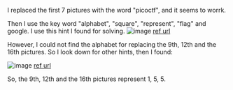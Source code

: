I replaced the first 7 pictures with the word "picoctf", and it seems to worrk.

Then I use the key word "alphabet", "square", "represent", "flag" and google. I use this hint I found for solving.
![image](https://github.com/ki225/picoCTF/assets/123147937/c29f4508-18ff-4e1d-97cb-468b3ddcfeeb)
[ref url](https://www.google.com/url?sa=i&url=https%3A%2F%2Fwww.nps.gov%2Farticles%2F000%2Fsignal-flags-activity.htm&psig=AOvVaw3nobz4bZDJntB46LbYEoTK&ust=1710994817260000&source=images&cd=vfe&opi=89978449&ved=0CBIQjRxqFwoTCLiqidv-gYUDFQAAAAAdAAAAABAJ)

However, I could not find the alphabet for replacing the 9th, 12th and the 16th pictures. So I look down for other hints, then I found:

![image](https://github.com/ki225/picoCTF/assets/123147937/af9262dd-1996-4170-a289-9fdc0bbd053a)
[ref url](https://www.google.com/url?sa=i&url=http%3A%2F%2Fwww.quadibloc.com%2Fother%2Fflaint.htm&psig=AOvVaw3nobz4bZDJntB46LbYEoTK&ust=1710994817260000&source=images&cd=vfe&opi=89978449&ved=0CBIQjRxqFwoTCLiqidv-gYUDFQAAAAAdAAAAABAQ)

So, the 9th, 12th and the 16th pictures represent 1, 5, 5.

